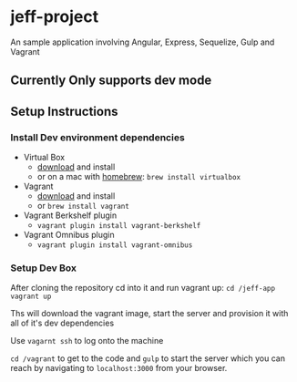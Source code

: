 # jeff-project
An sample application involving Angular, Express, Sequelize, Gulp and Vagrant 

## Currently Only supports dev mode

## Setup Instructions

### Install Dev environment dependencies
 - Virtual Box
   - [download](https://www.virtualbox.org/wiki/Downloads) and install
   - or on a mac with [homebrew](http://brew.sh/): `brew install virtualbox`
 - Vagrant
   - [download](https://www.vagrantup.com/downloads.html) and install
   - or `brew install vagrant`
 - Vagrant Berkshelf plugin
   - `vagrant plugin install vagrant-berkshelf`
 - Vagrant Omnibus plugin
   - `vagrant plugin install vagrant-omnibus`

### Setup Dev Box
 After cloning the repository cd into it and run vagrant up: `cd /jeff-app` `vagrant up`
 
 Ths will download the vagrant image, start the server and provision it with all of it's dev dependencies
 
 Use `vagarnt ssh` to log onto the machine
 
 `cd /vagrant` to get to the code and `gulp` to start the server which you can reach by navigating to `localhost:3000` from your browser.
